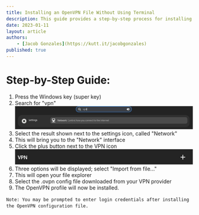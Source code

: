 ```yaml
---
title: Installing an OpenVPN File Without Using Terminal
description: This guide provides a step-by-step process for installing an OpenVPN file without using the terminal. It is designed to help users who may be uncomfortable with command-line interfaces or who simply prefer a more user-friendly approach.
date: 2023-01-11
layout: article
authors: 
    - [Jacob Gonzales](https://kutt.it/jacobgonzales)
published: true
---
```


# Step-by-Step Guide: 

1. Press the Windows key (super key)
2. Search for "vpn"
![Photo Example](/assets/uploads/install-openvpn-from-file-search.webp)
3. Select the result shown next to the settings icon, called "Network"
4. This will bring you to the "Network" interface
5. Click the plus button next to the VPN icon
![Photo Example](/assets/uploads/install-openvpn-from-file-vpn-add.webp)
6. Three options will be displayed; select "Import from file..."
7. This will open your file explorer 
8. Select the .ovpn config file downloaded from your VPN provider
9. The OpenVPN profile will now be installed. 

`Note: You may be prompted to enter login credentials after installing the OpenVPN configuration file.`